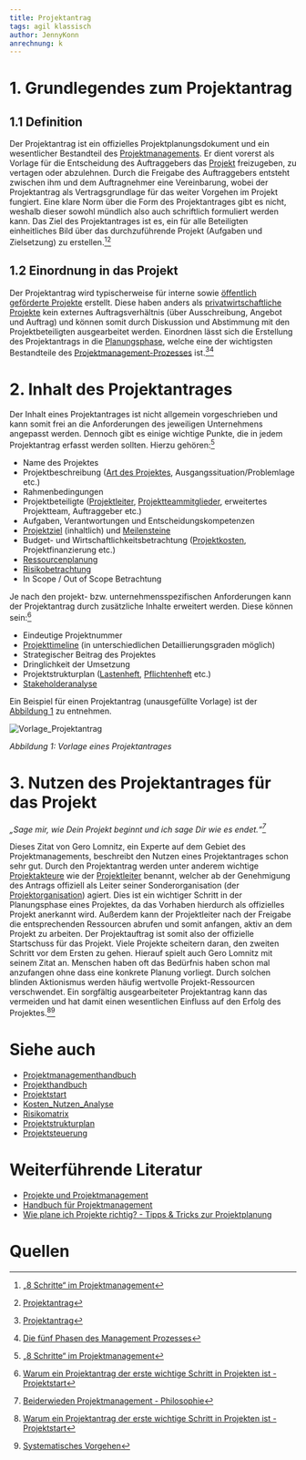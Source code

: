 ```yaml
---
title: Projektantrag
tags: agil klassisch
author: JennyKonn
anrechnung: k 
---
```


# 1.	Grundlegendes zum Projektantrag
## 1.1 Definition
Der Projektantrag ist ein offizielles Projektplanungsdokument und ein wesentlicher Bestandteil des [Projektmanagements](https://github.com/ManagingProjectsSuccessfully/ManagingProjectsSuccessfully.github.io/blob/main/kb/Projektmanagement.md). Er dient vorerst als Vorlage für die Entscheidung des Auftraggebers das [Projekt](https://github.com/ManagingProjectsSuccessfully/ManagingProjectsSuccessfully.github.io/blob/main/kb/Projekt.md) freizugeben, zu vertagen oder abzulehnen. Durch die Freigabe des Auftraggebers entsteht zwischen ihm und dem Auftragnehmer eine Vereinbarung, wobei der Projektantrag als Vertragsgrundlage für das weiter Vorgehen im Projekt fungiert. Eine klare Norm über die Form des Projektantrages gibt es nicht, weshalb dieser sowohl mündlich also auch schriftlich formuliert werden kann. Das Ziel des Projektantrages ist es, ein für alle Beteiligten einheitliches Bild über das durchzuführende Projekt (Aufgaben und Zielsetzung) zu erstellen.[^1][^2]

## 1.2 Einordnung in das Projekt 
Der Projektantrag wird typischerweise für interne sowie [öffentlich geförderte Projekte](https://www.project-engineers.de/case/projektmanagement-oeffentlich-gefoerderter-projekte/) erstellt. Diese haben anders als [privatwirtschaftliche Projekte](https://www.planradar.com/de/ppp-projekte/) kein externes Auftragsverhältnis (über Ausschreibung, Angebot und Auftrag) und können somit durch Diskussion und Abstimmung mit den Projektbeteiligten ausgearbeitet werden. Einordnen lässt sich die Erstellung des Projektantrags in die [Planungsphase](https://github.com/ManagingProjectsSuccessfully/ManagingProjectsSuccessfully.github.io/blob/main/kb/Projektplanung.md), welche eine der wichtigsten Bestandteile des [Projektmanagement-Prozesses](https://github.com/ManagingProjectsSuccessfully/ManagingProjectsSuccessfully.github.io/blob/main/kb/Projektphasen_klassisch.md) ist.[^2][^3]


# 2. Inhalt des Projektantrages
Der Inhalt eines Projektantrages ist nicht allgemein vorgeschrieben und kann somit frei an die Anforderungen des jeweiligen Unternehmens angepasst werden. Dennoch gibt es einige wichtige Punkte, die in jedem Projektantrag erfasst werden sollten. Hierzu gehören:[^1] 
* Name des Projektes
* Projektbeschreibung ([Art des Projektes](https://github.com/ManagingProjectsSuccessfully/ManagingProjectsSuccessfully.github.io/blob/main/kb/Projektarten.md), Ausgangssituation/Problemlage etc.)
* Rahmenbedingungen
* Projektbeteiligte ([Projektleiter](https://github.com/ManagingProjectsSuccessfully/ManagingProjectsSuccessfully.github.io/blob/main/kb/Projektleiter.md), [Projektteammitglieder](https://github.com/ManagingProjectsSuccessfully/ManagingProjectsSuccessfully.github.io/blob/main/kb/Projektmitarbeiter.md), erweitertes Projektteam, Auftraggeber etc.) 
* Aufgaben, Verantwortungen und Entscheidungskompetenzen
* [Projektziel](https://github.com/ManagingProjectsSuccessfully/ManagingProjectsSuccessfully.github.io/blob/main/kb/Ziel_Planung.md) (inhaltlich) und [Meilensteine](https://github.com/ManagingProjectsSuccessfully/ManagingProjectsSuccessfully.github.io/blob/main/kb/Meilensteine.md) 
* Budget- und Wirtschaftlichkeitsbetrachtung ([Projektkosten](https://github.com/ManagingProjectsSuccessfully/ManagingProjectsSuccessfully.github.io/blob/main/kb/Kostenplanung.md), Projektfinanzierung etc.)
* [Ressourcenplanung](https://github.com/ManagingProjectsSuccessfully/ManagingProjectsSuccessfully.github.io/blob/main/kb/Ressourcenplanung.md)
* [Risikobetrachtung](https://github.com/ManagingProjectsSuccessfully/ManagingProjectsSuccessfully.github.io/blob/main/kb/Risikomanagement.md)
* In Scope / Out of Scope Betrachtung 

Je nach den projekt- bzw. unternehmensspezifischen Anforderungen kann der Projektantrag durch zusätzliche Inhalte erweitert werden. Diese können sein:[^4]
* Eindeutige Projektnummer 
* [Projekttimeline](https://github.com/ManagingProjectsSuccessfully/ManagingProjectsSuccessfully.github.io/blob/main/kb/Zeitplanung.md) (in unterschiedlichen Detaillierungsgraden möglich)  
* Strategischer Beitrag des Projektes
* Dringlichkeit der Umsetzung 
* Projektstrukturplan ([Lastenheft](https://github.com/ManagingProjectsSuccessfully/ManagingProjectsSuccessfully.github.io/blob/main/kb/Lastenheft.md), [Pflichtenheft](https://github.com/ManagingProjectsSuccessfully/ManagingProjectsSuccessfully.github.io/blob/main/kb/Pflichtenheft.md) etc.)
* [Stakeholderanalyse](https://github.com/ManagingProjectsSuccessfully/ManagingProjectsSuccessfully.github.io/blob/main/kb/Stakeholderanalyse.md)

Ein Beispiel für einen Projektantrag (unausgefüllte Vorlage) ist der [Abbildung 1](https://www.alle-meine-vorlagen.de/vorlage-projektantrag/) zu entnehmen. 

![Vorlage_Projektantrag](https://github.com/JennyKonn/ManagingProjectsSuccessfully.github.io/blob/main/kb/Projektantrag/Vorlage_Projektantrag.PNG)

*Abbildung 1: Vorlage eines Projektantrages* 

# 3. Nutzen des Projektantrages für das Projekt
*„Sage mir, wie Dein Projekt beginnt und ich sage Dir wie es endet.“[^5]*

Dieses Zitat von Gero Lomnitz, ein Experte auf dem Gebiet des Projektmanagements, beschreibt den Nutzen eines Projektantrages schon sehr gut. Durch den Projektantrag werden unter anderem wichtige [Projektakteure](https://github.com/ManagingProjectsSuccessfully/ManagingProjectsSuccessfully.github.io/blob/main/kb/Rollen_klassisch.md) wie der [Projektleiter](https://github.com/ManagingProjectsSuccessfully/ManagingProjectsSuccessfully.github.io/blob/main/kb/Projektleiter.md) benannt, welcher ab der Genehmigung des Antrags offiziell als Leiter seiner Sonderorganisation (der [Projektorganisation](https://t2informatik.de/wissen-kompakt/projektorganisation/)) agiert. Dies ist ein wichtiger Schritt in der Planungsphase eines Projektes, da das Vorhaben hierdurch als offizielles Projekt anerkannt wird. Außerdem kann der Projektleiter nach der Freigabe die entsprechenden Ressourcen abrufen und somit anfangen, aktiv an dem Projekt zu arbeiten. Der Projektauftrag ist somit also der offizielle Startschuss für das Projekt. Viele Projekte scheitern daran, den zweiten Schritt vor dem Ersten zu gehen. Hierauf spielt auch Gero Lomnitz mit seinem Zitat an. Menschen haben oft das Bedürfnis haben schon mal anzufangen ohne dass eine konkrete Planung vorliegt. Durch solchen blinden Aktionismus werden häufig wertvolle Projekt-Ressourcen verschwendet. Ein sorgfältig ausgearbeiteter Projektantrag kann das vermeiden und hat damit einen wesentlichen Einfluss auf den Erfolg des Projektes.[^4][^6]


# Siehe auch
 
* [Projektmanagementhandbuch](https://github.com/ManagingProjectsSuccessfully/ManagingProjectsSuccessfully.github.io/blob/main/kb/Projektmanagementhandbuch.md)
* [Projekthandbuch](https://github.com/ManagingProjectsSuccessfully/ManagingProjectsSuccessfully.github.io/blob/main/kb/Projekthandbuch.md)
* [Projektstart](https://github.com/ManagingProjectsSuccessfully/ManagingProjectsSuccessfully.github.io/blob/main/kb/Projektstart.md)
* [Kosten_Nutzen_Analyse](https://github.com/ManagingProjectsSuccessfully/ManagingProjectsSuccessfully.github.io/blob/main/kb/Kosten_Nutzen_Analyse.md)
* [Risikomatrix](https://github.com/ManagingProjectsSuccessfully/ManagingProjectsSuccessfully.github.io/blob/main/kb/Risikomatrix.md)
* [Projektstrukturplan](https://github.com/ManagingProjectsSuccessfully/ManagingProjectsSuccessfully.github.io/blob/main/kb/Projektstrukturplan.md)
* [Projektsteuerung](https://github.com/ManagingProjectsSuccessfully/ManagingProjectsSuccessfully.github.io/blob/main/kb/Projektsteuerung.md)

# Weiterführende Literatur 

* [Projekte und Projektmanagement](https://link-1springer-1com-1v0gnf2p0009b.han.ub.fau.de/content/pdf/10.1007%2F978-3-658-30085-2.pdf)
* [Handbuch für Projektmanagement](https://link.springer.com/content/pdf/10.1007%2F978-3-662-57878-0.pdf)
* [Wie plane ich Projekte richtig? - Tipps & Tricks zur Projektplanung](https://www.lexware.de/wissen/unternehmensfuehrung/wie-plane-ich-ein-projekt-richtig/)

# Quellen

[^1]: [„8 Schritte“ im Projektmanagement](https://link.springer.com/content/pdf/10.1007%2F978-3-658-31310-4_5.pdf)
[^2]: [Projektantrag](https://www.projektmagazin.de/glossarterm/projektantrag)
[^3]: [Die fünf Phasen des Management Prozesses](https://blog.mindmanager.com/de/blog/die-funf-phasen-des-projektmanagement-prozesses/)
[^4]: [Warum ein Projektantrag der erste wichtige Schritt in Projekten ist - Projektstart](https://projektstart.com/warum-ein-projektantrag-der-erste-wichtige-schritt-in-projekten-ist/)
[^5]: [Beiderwieden Projektmanagement - Philosophie](http://www.beiderwieden-projektmanagement.de/philosophie)
[^6]: [Systematisches Vorgehen](http://www.beiderwieden-projektmanagement.de/philosophie/15-systematisches-vorgehen)

